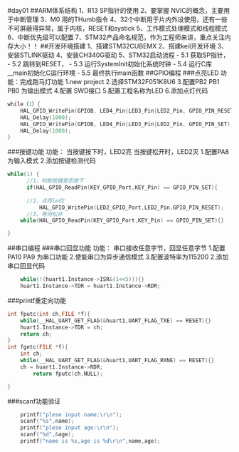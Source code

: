 





#day01
##ARM体系结构
1、R13  SP指针的使用
2、要掌握 NVIC的概念，主要用于中断管理
3、M0 用的THumb指令
4、32个中断用于片内外设使用，还有一些不可屏蔽得异常，属于内核，RESET和systick
5、工作模式处理模式和线程模式
6、中断优先级可以配置
7、STM32产品命名规范，作为工程师来讲，重点关注内存大小！！
##开发环境搭建
1、搭建STM32CUBEMX
2、搭建keil开发环境
3、安装STLINK驱动
4、安装CH340G驱动
5、STM32启动流程
	- 5.1 获取SP指针，
	- 5.2 跳转到RESET，
	- 5.3 运行SystemInit初始化系统时钟
	- 5.4 运行C库__main初始化C运行环境
	- 5.5 最终执行main函数
##GPIO编程
###点亮LED
功能：完成跑马灯功能
1.new project
2.选择STM32F051K8U6
3.配置PB2 PB1 PB0 为输出模式
4.配置 SWD接口
5.配置工程名称为LED
6.添加点灯代码
```C
while（1）{
    HAL_GPIO_WritePin(GPIOB, LED4_Pin|LED3_Pin|LED2_Pin, GPIO_PIN_RESET);
    HAL_Delay(1000);
    HAL_GPIO_WritePin(GPIOB, LED4_Pin|LED3_Pin|LED2_Pin, GPIO_PIN_SET);
    HAL_Delay(1000);
}
```
###按键功能
功能：
	当按键按下时，LED2亮
	当按键松开时，LED2灭
1.配置PA8 为输入模式
2.添加按键检测代码
```c
while(1) {
	  //1、判断按键是否按下
	  if(HAL_GPIO_ReadPin(KEY_GPIO_Port,KEY_Pin) == GPIO_PIN_SET){
	  
	  //2、点亮led2
		  HAL_GPIO_WritePin(LED2_GPIO_Port,LED2_Pin,GPIO_PIN_RESET);
	  //3、等待松开
	while(HAL_GPIO_ReadPin(KEY_GPIO_Port,KEY_Pin) == GPIO_PIN_SET){}

}
```
##串口编程
###串口回显功能
功能：
	串口接收任意字节，回显任意字节
1.配置PA10 PA9 为串口功能 
2.使能串口为异步通信模式
3.配置波特率为115200
2.添加串口回显代码
```c
	while(!(huart1.Instance->ISR&(1<<5))){}
	huart1.Instance->TDR = huart1.Instance->RDR;
```
###printf重定向功能
```c
int fputc(int ch,FILE *f){
	while(__HAL_UART_GET_FLAG(&huart1,UART_FLAG_TXE) == RESET){}
	huart1.Instance->TDR = ch;
	return ch;
}
int fgetc(FILE *f){
	int ch;
	while(__HAL_UART_GET_FLAG(&huart1,UART_FLAG_RXNE) == RESET){}
	ch = huart1.Instance->RDR;
    	return fputc(ch,NULL);

}
```
###scanf功能验证
```c
	printf("plese input name:\r\n");
	scanf("%s",name);
	printf("plese input age:\r\n");
	scanf("%d",&age);
	printf("name is %s,age is %d\r\n",name,age);
```